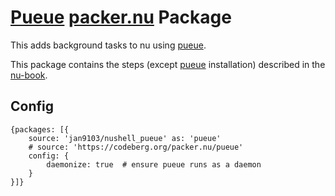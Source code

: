 # [Pueue][] [packer.nu][] Package

This adds background tasks to nu using [pueue][].

This package contains the steps (except [pueue][] installation)
described in the [nu-book](https://www.nushell.sh/book/background_task.html#using-nu-with-pueue).

## Config

```nu
{packages: [{
    source: 'jan9103/nushell_pueue' as: 'pueue'
    # source: 'https://codeberg.org/packer.nu/pueue'
    config: {
        daemonize: true  # ensure pueue runs as a daemon
    }
}]}
```

[packer.nu]: https://github.com/jan9103/packer.nu
[pueue]: https://github.com/Nukesor/pueue
